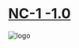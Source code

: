 # <a href="https://sinh76821661.github.io/Nihilicm-1/en">NC-1 -1.0</a>
<img alt="logo" src="https://firebasestorage.googleapis.com/v0/b/mathlog-361213.appspot.com/o/uploads%2Fmathdown%2FgqvceW8soR94vwUoys8e.jpg?alt=media"/>
